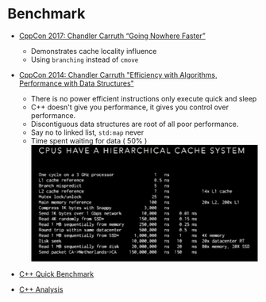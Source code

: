 # Benchmark


- [CppCon 2017: Chandler Carruth “Going Nowhere Faster”
](https://www.youtube.com/watch?v=2EWejmkKlxs)
    - Demonstrates cache locality influence
    - Using `branching` instead of `cmove`

- [CppCon 2014: Chandler Carruth "Efficiency with Algorithms, Performance with Data Structures"](https://www.youtube.com/watch?v=fHNmRkzxHWs)
     - There is no power efficient instructions only execute quick and sleep
     - C++ doesn't give you performance, it gives you control over performance.
     - Discontiguous data structures are root of all poor performance.
     - Say no to linked list, `std:map` never
     - Time spent waiting for data ( 50% )
![](../images/Cache%20System.png)

- [C++ Quick Benchmark](https://quick-bench.com)
- [C++ Analysis](https://godbolt.org)